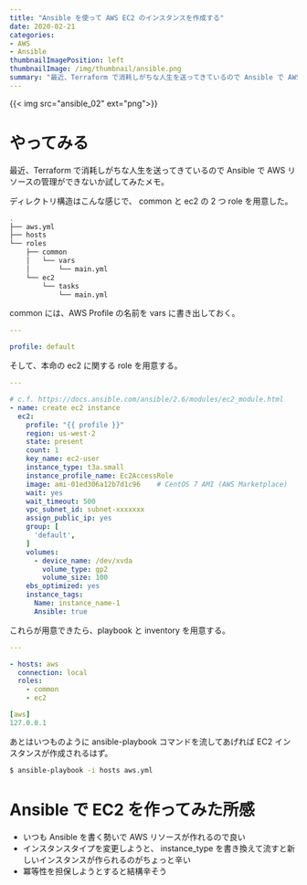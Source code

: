 ```yaml
---
title: "Ansible を使って AWS EC2 のインスタンスを作成する"
date: 2020-02-21
categories:
- AWS
- Ansible
thumbnailImagePosition: left
thumbnailImage: /img/thumbnail/ansible.png
summary: "最近、Terraform で消耗しがちな人生を送ってきているので Ansible で AWS リソースの管理ができないか試してみたメモ。"
---
```


{{< img src="ansible_02" ext="png">}}

# やってみる

最近、Terraform で消耗しがちな人生を送ってきているので Ansible で AWS リソースの管理ができないか試してみたメモ。

ディレクトリ構造はこんな感じで、 common と ec2 の 2 つ role を用意した。

```bash
.
├── aws.yml
├── hosts
└── roles
    ├── common
    │   └── vars
    │       └── main.yml
    └── ec2
        └── tasks
            └── main.yml
```

common には、AWS Profile の名前を vars に書き出しておく。

```yaml
---

profile: default
```

そして、本命の ec2 に関する role を用意する。

```yaml
---

# c.f. https://docs.ansible.com/ansible/2.6/modules/ec2_module.html
- name: create ec2 instance
  ec2:
    profile: "{{ profile }}"
    region: us-west-2
    state: present
    count: 1
    key_name: ec2-user
    instance_type: t3a.small
    instance_profile_name: Ec2AccessRole
    image: ami-01ed306a12b7d1c96    # CentOS 7 AMI (AWS Marketplace)
    wait: yes
    wait_timeout: 500
    vpc_subnet_id: subnet-xxxxxxx
    assign_public_ip: yes
    group: [
      'default',
    ]
    volumes:
      - device_name: /dev/xvda
        volume_type: gp2
        volume_size: 100
    ebs_optimized: yes
    instance_tags:
      Name: instance_name-1
      Ansible: true
```

これらが用意できたら、playbook と inventory を用意する。

```yaml
---

- hosts: aws
  connection: local
  roles:
    - common
    - ec2
```

```yaml
[aws]
127.0.0.1
```

あとはいつものように ansible-playbook コマンドを流してあげれば EC2 インスタンスが作成されるはず。

```bash
$ ansible-playbook -i hosts aws.yml
```

# Ansible で EC2 を作ってみた所感

* いつも Ansible を書く勢いで AWS リソースが作れるので良い
* インスタンスタイプを変更しようと、 instance_type を書き換えて流すと新しいインスタンスが作られるのがちょっと辛い
* 冪等性を担保しようとすると結構辛そう